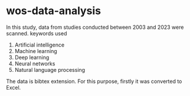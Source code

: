 # wos-data-analysis

In this study, data from studies conducted between 2003 and 2023 were scanned. 
keywords used 
1. Artificial intelligence
2. Machine learning
3. Deep learning
4. Neural networks
5. Natural language processing


The data is bibtex extension. For this purpose, firstly it was converted to Excel.


